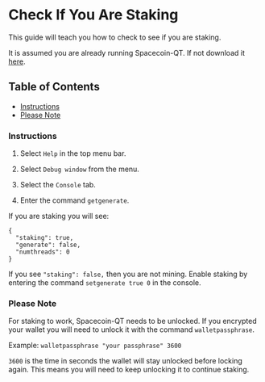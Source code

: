 # Check If You Are Staking

This guide will teach you how to check to see if you are staking.

It is assumed you are already running Spacecoin-QT. If not download it [here](https://spaceworks.co/spacecoin/wallets#spacecoin-qt).

## Table of Contents

- [Instructions](#Instructions)
- [Please Note](#Please-Note)

### Instructions

1. Select `Help` in the top menu bar.

2. Select `Debug window` from the menu.

3. Select the `Console` tab.

4. Enter the command `getgenerate`.

If you are staking you will see:
```
{
  "staking": true,
  "generate": false,
  "numthreads": 0
}
```

If you see `"staking": false,` then you are not mining. Enable staking by entering the command `setgenerate true 0` in the console.


### Please Note

For staking to work, Spacecoin-QT needs to be unlocked. If you encrypted your wallet you will need to unlock it with the command `walletpassphrase`.

Example: `walletpassphrase "your passphrase" 3600`

`3600` is the time in seconds the wallet will stay unlocked before locking again. This means you will need to keep unlocking it to continue staking.
